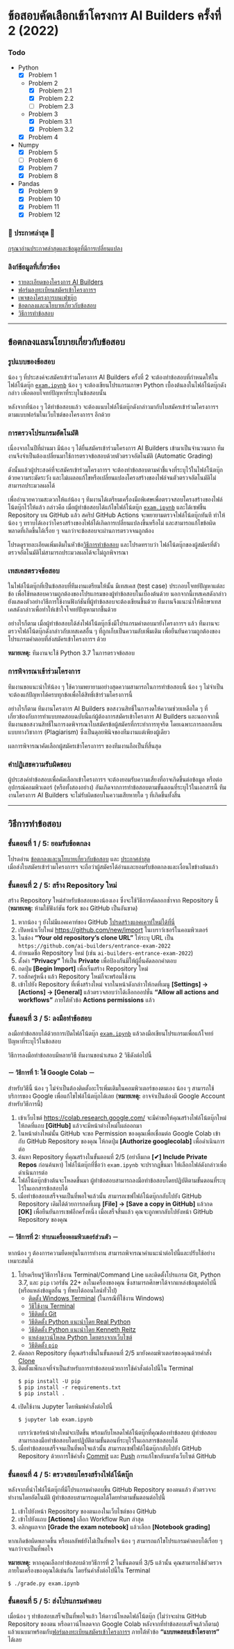# ข้อสอบคัดเลือกเข้าโครงการ AI Builders ครั้งที่ 2 (2022)

### Todo

- Python
   - [x] Problem 1
   - Problem 2
      - [x] Problem 2.1
      - [x] Problem 2.2
      - [ ] Problem 2.3
   - Problem 3
      - [x] Problem 3.1
      - [x] Problem 3.2
   - [x] Problem 4
- Numpy
   - [x] Problem 5
   - [ ] Problem 6
   - [x] Problem 7
   - [x] Problem 8
- Pandas
   - [x] Problem 9
   - [x] Problem 10
   - [x] Problem 11
   - [x] Problem 12

### 📢 ประกาศล่าสุด 📢

[กรุณาอ่านประกาศล่าสุดและข้อมูลที่มีการเปลี่ยนแปลง](https://github.com/ai-builders/entrance-exam-2022/releases)

### ลิงก์ข้อมูลที่เกี่ยวข้อง

- [รายละเอียดของโครงการ AI Builders](https://ai-builders.github.io)
- [ฟอร์มลงทะเบียนสมัครเข้าโครงการฯ](https://ai-builders.github.io/register/)
- [เพจของโครงการบนเฟซบุ๊ก](https://www.facebook.com/aibuildersx)
- [ข้อตกลงและนโยบายเกี่ยวกับข้อสอบ](#ข้อตกลงและนโยบายเกี่ยวกับข้อสอบ)
- [วิธีการทำข้อสอบ](#วิธีการทำข้อสอบ)

---

## ข้อตกลงและนโยบายเกี่ยวกับข้อสอบ

### รูปแบบของข้อสอบ

น้อง ๆ ที่ประสงค์จะสมัครเข้าร่วมโครงการ AI Builders ครั้งที่ 2
จะต้องทำข้อสอบที่กำหนดให้ในไฟล์โน้ดบุ๊ก [`exam.ipynb`](exam.ipynb)
น้อง ๆ จะต้องเขียนโปรแกรมภาษา Python เบื้องต้นลงในไฟล์โน้ตบุ๊กดังกล่าว
เพื่อตอบโจทย์ปัญหาที่ระบุในข้อสอบนั้น

หลังจากที่น้อง ๆ ได้ทำข้อสอบแล้ว จะต้องแนบไฟล์โน้ตบุ๊กดังกล่าวมากับใบสมัครเข้าร่วมโครงการฯ
ตามแบบฟอร์มในเว็บไซต์ของโครงการฯ อีกด้วย

### การตรวจโปรแกรมอัตโนมัติ

เนื่องจากในปีที่ผ่านมา มีน้อง ๆ ได้ยื่นสมัครเข้าร่วมโครงการ AI Builders เข้ามาเป็นจำนวนมาก
ทีมงานจึงจำเป็นต้องเปลี่ยนมาใช้การตรวจข้อสอบด้วยตัวตรวจอัตโนมัติ (Automatic Grading)

ดังนั้นแล้วผู้ประสงค์ที่จะสมัครเข้าร่วมโครงการฯ จะต้องทำข้อสอบตามคำชี้แจงที่ระบุไว้ในไฟล์โน้ตบุ๊กด้วยความระมัดระวัง
และไม่เผลอแก้ไขหรือเปลี่ยนแปลงโครงสร้างของไฟล์จนตัวตรวจอัตโนมัติไม่สามารถประมวลผลได้

เพื่ออำนวยความสะดวกให้แก่น้อง ๆ ทีมงานได้เตรียมเครื่องมือพิเศษเพื่อตรวจสอบโครงสร้างของไฟล์โน้ตบุ๊กไว้ให้แล้ว
กล่าวคือ เมื่อผู้ทำข้อสอบได้แก้ไขไฟล์โน้ตบุ๊ก [`exam.ipynb`](exam.ipynb) และได้เซฟขึ้น Repository บน GitHub แล้ว
สคริป GitHub Actions จะพยายามตรวจไฟล์โน้ตบุ๊กทันที
ทำให้น้อง ๆ ทราบได้เองว่าโครงสร้างของไฟล์ได้เกิดการเปลี่ยนแปลงขึ้นหรือไม่
และสามารถแก้ไขข้อผิดพลาดที่เกิดขึ้นได้เรื่อย ๆ จนกว่าจะข้อสอบจะผ่านการตรวจจนถูกต้อง

โปรดดูรายละเอียดเพิ่มเติมในหัวข้อ[วิธีการทำข้อสอบ](#วิธีการทำข้อสอบ)
และโปรดทราบว่า ไฟล์โน้ตบุ๊กของผู้สมัครที่ตัวตรวจอัตโนมัติไม่สามารถประมวลผลได้จะไม่ถูกพิจารณา

### เทสเคสตรวจข้อสอบ

ในไฟล์โน้ตบุ๊กที่เป็นข้อสอบที่ทีมงานเตรียมให้นั้น มีเทสเคส (test case) ประกอบโจทย์ปัญหาแต่ละข้อ
เพื่อใช้ทดสอบความถูกต้องของโปรแกรมของผู้ทำข้อสอบในเบื้องต้นด้วย
นอกจากนี้เทสเคสดังกล่าวยังแสดงตัวอย่างวิธีการใช้งานฟังก์ชันที่ผู้ทำข้อสอบจะต้องเขียนขึ้นด้วย
ทีมงานจึงแนะนำให้ศึกษาเทสเคสดังกล่าวเพื่อทำให้เข้าใจโจทย์ปัญหามากขึ้นด้วย

อย่างไรก็ตาม เมื่อผู้ทำข้อสอบได้ส่งไฟล์โน้ตบุ๊กซึ่งมีโปรแกรมคำตอบมายังโครงการฯ แล้ว
ทีมงานจะตรวจไฟล์โน้ตบุ๊กดังกล่าวกับเทสเคสอื่น ๆ ที่ถูกเก็บเป็นความลับเพิ่มเติม
เพื่อยืนยันความถูกต้องของโปรแกรมคำตอบที่ส่งสมัครเข้าโครงการฯ ด้วย

**หมายเหตุ:** ทีมงานจะใช้ Python 3.7 ในการตรวจข้อสอบ

### การพิจารณาเข้าร่วมโครงการ

ทีมงานขอแนะนำให้น้อง ๆ ใช้ความพยายามอย่างสุดความสามารถในการทำข้อสอบนี้
น้อง ๆ ไม่จำเป็นจะต้องแก้ปัญหาได้ครบทุกข้อเพื่อได้สิทธิ์เข้าร่วมโครงการนี้

อย่างไรก็ตาม ทีมงานโครงการ AI Builders ขอสงวนสิทธิ์ในการงดให้ความช่วยเหลือใด ๆ
ที่เกี่ยวข้องกับการทำแบบทดสอบฉบับนี้แก่ผู้ต้องการสมัครเข้าโครงการ AI Builders
และนอกจากนี้ ทีมงานขอสงวนสิทธิ์ในการงดพิจารณาใบสมัครข้อผู้สมัครที่กระทำการทุจริต
โดยเฉพาะการลอกเลียนแบบทางวิชาการ (Plagiarism) ซึ่งเป็นดุลยพินิจของทีมงานแต่เพียงผู้เดียว

ผลการพิจารณาคัดเลือกผู้สมัครเข้าโครงการฯ ของทีมงานถือเป็นที่สิ้นสุด

### คำปฏิเสธความรับผิดชอบ

ผู้ประสงค์ทำข้อสอบเพื่อคัดเลือกเข้าโครงการฯ จะต้องยอมรับความเสี่ยงที่อาจเกิดขึ้นต่อข้อมูล
หรือต่ออุปกรณ์คอมพิวเตอร์ (หรือทั้งสองอย่าง) อันเกิดจากการทำข้อสอบตามขั้นตอนที่ระบุไว้ในเอกสารนี้
ทีมงานโครงการ AI Builders จะไม่รับผิดชอบในความเสียหายใด ๆ ที่เกิดขึ้นทั้งสิ้น

---

## วิธีการทำข้อสอบ

### ขั้นตอนที่ 1 / 5: ยอมรับข้อตกลง

โปรดอ่าน [ข้อตกลงและนโยบายเกี่ยวกับข้อสอบ](#ข้อตกลงและนโยบายเกี่ยวกับข้อสอบ) และ
[ประกาศล่าสุด](https://github.com/ai-builders/entrance-exam-2022/releases)  
เมื่อส่งใบสมัครเข้าร่วมโครงการฯ จะถือว่าผู้สมัครได้อ่านและยอมรับข้อตกลงและเงื่อนไขข้างต้นแล้ว

### ขั้นตอนที่ 2 / 5: สร้าง Repository ใหม่

สร้าง Repository ใหม่สำหรับข้อสอบของน้องเอง ซึ่งจะใช้วิธีการคัดลอกซ้ำจาก Repository นี้  
(**หมายเหตุ:** ห้ามใช้ฟังก์ชัน fork ของ GitHub เป็นอันขาด)

1. หากน้อง ๆ ยังไม่มีแอคเคาท์ของ GitHub [โปรดสร้างแอคเคาท์ใหม่ได้ที่นี่](https://github.com/signup)
2. เปิดหน้าเว็บใหม่ <https://github.com/new/import> ในเบราว์เซอร์ในคอมพิวเตอร์
3. ในช่อง **“Your old repository’s clone URL”** ให้ระบุ URL เป็น
   `https://github.com/ai-builders/entrance-exam-2022`
4. กำหนดชื่อ Repository ใหม่ (เช่น `ai-builders-entrance-exam-2022`)
5. ตั้งค่า **“Privacy”** ให้เป็น **Private** เพื่อป้องกันมิให้ผู้อื่นคัดลอกคำตอบ
6. กดปุ่ม **\[Begin Import]** เพื่อเริ่มสร้าง Repository ใหม่
7. รอสักครู่หนึ่ง แล้ว Repository ใหม่ก็จะพร้อมใช้งาน
8. เข้าไปยัง Repository ที่เพิ่งสร้างใหม่ จากในหน้าดังกล่าวให้กดที่เมนู
   **\[Settings\] → \[Actions\] → \[General\]**
   แล้วตรวจสอบว่าได้เลือกออปชั่น **“Allow all actions and workflows”** 
   ภายใต้หัวข้อ **Actions permissions** แล้ว

### ขั้นตอนที่ 3 / 5: ลงมือทำข้อสอบ

ลงมือทำข้อสอบได้ด้วยการเปิดไฟล์โน้ตบุ๊ก [`exam.ipynb`](exam.ipynb)
แล้วลงมือเขียนโปรแกรมเพื่อแก้โจทย์ปัญหาที่ระบุไว้ในข้อสอบ

วิธีการลงมือทำข้อสอบมีหลายวิธี ทีมงานขอนำเสนอ 2 วิธีดังต่อไปนี้

#### － วิธีการที่ 1: ใช้ Google Colab －

สำหรับวิธีนี้ น้อง ๆ ไม่จำเป็นต้องติดตั้งอะไรเพิ่มเติมในคอมพิวเตอร์ของตนเอง
น้อง ๆ สามารถใช้บริการของ Google เพื่อแก้ไขไฟล์โน้ตบุ๊กได้เลย
(**หมายเหตุ:** อาจจำเป็นต้องมี Google Account สำหรับวิธีการนี้)

1. เข้าเว็บไซต์ <https://colab.research.google.com/>
   จะมีคำขอให้คุณสร้างไฟล์โน้ตบุ๊กใหม่ ให้กดที่แถบ **\[GitHub]**
   แล้วจะมีหน้าต่างใหม่โผล่ออกมา
2. ในหน้าต่างใหม่นั้น GitHub จะขอ Permission ของคุณเพื่อเชื่อมต่อ Google Colab
   เข้ากับ GitHub Repository ของคุณ
   ให้กดปุ่ม **\[Authorize googlecolab]** เพื่อดำเนินการต่อ
3. ค้นหา Repository ที่คุณสร้างในขั้นตอนที่ 2/5
   (อย่าลืมกด **\[✔] Include Private Repos** ก่อนค้นหา)
   ไฟล์โน้ตบุ๊กที่ชื่อว่า `exam.ipynb` จะปรากฏขึ้นมา ให้เลือกไฟล์ดังกล่าวเพื่อดำเนินการต่อ
4. ไฟล์โน้ตบุ๊กข้างต้นจะโหลดขึ้นมา
   ผู้ทำข้อสอบสามารถลงมือทำข้อสอบโดยปฏิบัติตามขั้นตอนที่ระบุไว้ในเอกสารข้อสอบได้
5. เมื่อทำข้อสอบเสร็จจนเป็นที่พอใจแล้วนั้น
   สามารถเซฟไฟล์โน้ตบุ๊กกลับไปยัง GitHub Repository เดิมได้ด้วยการกดที่เมนู
   **\[File] → \[Save a copy in GitHub]**
   แล้วกด **\[OK]** เพื่อยืนยันการเซฟอีกครั้งหนึ่ง
   เมื่อเสร็จสิ้นแล้ว คุณจะถูกพากลับไปยังหน้า GitHub Repository ของคุณ

#### － วิธีการที่ 2: ทำบนเครื่องคอมพิวเตอร์ส่วนตัว －

หากน้อง ๆ ต้องการความยืดหยุ่นในการทำงาน สามารถพิจารณาคำแนะนำต่อไปนี้และปรับใช้อย่างเหมาะสมได้

1. โปรดเรียนรู้วิธีการใช้งาน Terminal/Command Line และติดตั้งโปรแกรม Git, Python 3.7, และ `pip` เวอร์ชัน 22+
   ลงในเครื่องของคุณ ซึ่งสามารถศึกษาได้จากแหล่งข้อมูลต่อไปนี้ (หรือแหล่งข้อมูลอื่น ๆ ที่พบได้ออนไลน์ทั่วไป)
   - [ติดตั้ง Windows Terminal](https://docs.microsoft.com/en-us/windows/terminal/) (ในกรณีที่ใช้งาน Windows)
   - [วิธีใช้งาน Terminal](https://course19.fast.ai/terminal_tutorial.html)
   - [วิธีติดตั้ง Git](https://github.com/git-guides/install-git)
   - [วิธีติดตั้ง Python แนะนำโดย Real Python](https://realpython.com/installing-python/)
   - [วิธีติดตั้ง Python แนะนำโดย Kenneth Reitz](https://docs.python-guide.org/starting/installation/)
   - [แหล่งดาวน์โหลด Python โดยตรงจากเว็บไซต์](https://www.python.org/downloads/)
   - [วิธีติดตั้ง `pip`](https://pip.pypa.io/en/stable/installation/)
2. คัดลอก Repository ที่คุณสร้างขึ้นในขั้นตอนที่ 2/5 มายังคอมพิวเตอร์ของคุณด้วยคำสั่ง 
   [Clone](https://github.com/git-guides/git-clone)
3. ติดตั้งแพ็กเกจที่จำเป็นสำหรับการทำข้อสอบด้วยการใช้คำสั่งต่อไปนี้ใน Terminal
   ```shell
   $ pip install -U pip
   $ pip install -r requirements.txt
   $ pip install .
   ```
5. เปิดใช้งาน Jupyter โดยพิมพ์คำสั่งต่อไปนี้
   ```shell
   $ jupyter lab exam.ipynb
   ```
   เบราว์เซอร์หน้าต่างใหม่จะเปิดขึ้น พร้อมกับโหลดไฟล์โน้ตบุ๊กที่คุณต้องทำข้อสอบ
   ผู้ทำข้อสอบสามารถลงมือทำข้อสอบโดยปฏิบัติตามขั้นตอนที่ระบุไว้ในเอกสารข้อสอบได้
6. เมื่อทำข้อสอบเสร็จจนเป็นที่พอใจแล้วนั้น
   สามารถเซฟไฟล์โน้ตบุ๊กกลับไปยัง GitHub Repository ด้วยการใช้คำสั่ง
   [Commit](https://github.com/git-guides/git-commit)
   และ [Push](https://github.com/git-guides/git-push)
   การแก้ไขกลับมายังเว็บไซต์ GitHub

### ขั้นตอนที่ 4 / 5: ตรวจสอบโครงสร้างไฟล์โน้ตบุ๊ก

หลังจากที่นำไฟล์โน้ตบุ๊กที่มีโปรแกรมคำตอบขึ้น GitHub Repository ของตนแล้ว ตัวตรวจจะทำงานโดยอัตโนมัติ
ผู้ทำข้อสอบสามารถดูผลได้โดยทำตามขั้นตอนต่อไปนี้
1. เข้าไปยังหน้า Repository ของตนเองในเว็บไซต์ของ GitHub
2. เข้าไปยังแถบ **\[Actions]** เลือก Workflow Run ล่าสุด
3. คลิกดูผลจาก **\[Grade the exam notebook]** แล้วเลือก **\[Notebook grading]**

หากเกิดข้อผิดพลาดขึ้น หรือผลลัพธ์ยังไม่เป็นที่พอใจ
น้อง ๆ สามารถแก้ไขโปรแกรมคำตอบได้เรื่อย ๆ จนกว่าจะเป็นที่พอใจ

**หมายเหตุ:** หากคุณเลือกทำข้อสอบด้วยวิธีการที่ 2 ในขั้นตอนที่ 3/5 แล้วนั้น
คุณสามารถใช้ตัวตรวจภายในเครื่องของคุณได้เช่นกัน โดยรันคำสั่งต่อไปนี้ใน Terminal
```shell
$ ./grade.py exam.ipynb
```

### ขั้นตอนที่ 5 / 5: ส่งโปรแกรมคำตอบ

เมื่อน้อง ๆ ทำข้อสอบเสร็จเป็นที่พอใจแล้ว
ให้ดาวน์โหลดไฟล์โน้ตบุ๊ก (ไม่ว่าจะผ่าน GitHub Repository ของตน
หรือดาวน์โหลดจาก Google Colab หลังจากที่ทำข้อสอบเสร็จแล้วก็ตาม)
แล้วแนบมาพร้อมกับ[ฟอร์มลงทะเบียนสมัครเข้าโครงการฯ](https://ai-builders.github.io/register/)
ภายใต้หัวข้อ **“แบบทดสอบเข้าโครงการ”** ได้เลย 

